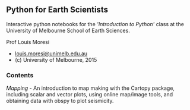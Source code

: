 ## Python for Earth Scientists

Interactive python notebooks for the _'Introduction to Python'_ class at the University of Melbourne School of Earth Sciences.

Prof Louis Moresi
 -  louis.moresi@unimelb.edu.au
 -  (c) University of Melbourne, 2015

### Contents

 *Mapping* - An introduction to map making with the Cartopy package, including scalar and vector plots, using online map/image tools, and obtaining data with obspy to plot seismicity.

 
